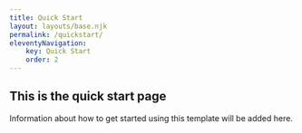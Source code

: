 ```yaml
---
title: Quick Start
layout: layouts/base.njk
permalink: /quickstart/
eleventyNavigation:
    key: Quick Start
    order: 2
---
```

## This is the quick start page

Information about how to get started using this template will be added here.